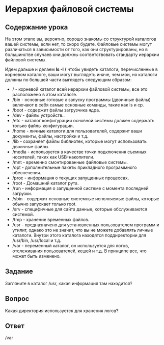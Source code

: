 # Иерархия файловой системы

## Содержание урока

На этом этапе вы, вероятно, хорошо знакомы со структурой каталогов вашей системы, если нет, то скоро будете. Файловые системы могут различаться в зависимости от того, как они структурированы, но в большинстве случаев они должны соответствовать стандарту иерархии файловой системы.

Идем дальше и делаем <b>ls -l /</b> чтобы увидеть каталоги, перечисленные в корневом каталоге, ваши могут выглядеть иначе, чем мои, но каталоги должны по большей части выглядеть следующим образом:

<ul>
<li>/ - корневой каталог всей иерархии файловой системы, все это расположено в этом каталоге.</li>
<li>/bin - основные готовые к запуску программы (двоичные файлы) включают в себя самые основные команды, такие как ls и cp.</li>
<li>/boot - содержит файлы загрузчика ядра.</li>
<li>/dev - файлы устройств..</li>
<li>/etc - каталог конфигурации основной системы должен содержать только файлы конфигурации.</li>
<li>/home - личные каталоги для пользователей, содержит ваши документы, файлы, настройки и т.д.</li>
<li>/lib - сохраняет файлы библиотек, которые могут использовать двоичные файлы.</li>
<li>/media - используется в качестве точки подключения съемных носителей, таких как USB-накопители.</li>
<li>/mnt - временно смонтированные файловые системы.</li>
<li>/opt - дополнительные пакеты прикладного программного обеспечения.</li>
<li>/proc - информация о текущих запущенных процессах.</li>
<li>/root - Домашний каталог рута.</li>
<li>/run - информация о запущенной системе с момента последней загрузки.</li>
<li>/sbin - содержит основные системные исполняемые файлы, которые обычно запускает только root.</li>
<li>/srv - cпецифичные для сайта данные, которые обслуживаются системой.</li>
<li>/tmp - хранение временных файлов.</li>
<li>/usr - предназначено для установленных пользователем программ и утилит, однако это не значит, что вы не можете добавлять личные каталоги. Внутри этого каталога находятся поддиректории для /usr/bin, /usr/local и т.д.</li>
<li>/var - переменный каталог, он используется для логов, отслеживания пользователей, кешей и т.д. В принципе все, что может быть изменено.</li>
</ul>

## Задание

Загляните в каталог /usr, какая информация там находится?

## Вопрос

Какая директория используется для хранения логов?

## Ответ

/var